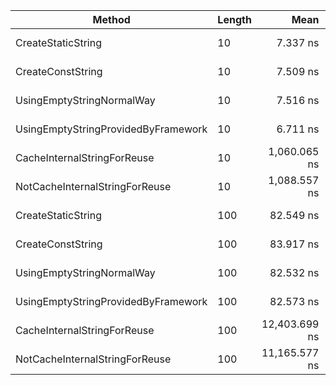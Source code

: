 ﻿| Method                              | Length | Mean          | Error       | StdDev      | Median        | Gen0   | Allocated |
|------------------------------------ |------- |--------------:|------------:|------------:|--------------:|-------:|----------:|
| CreateStaticString                  | 10     |      7.337 ns |   0.2191 ns |   0.3950 ns |      7.203 ns |      - |         - |
| CreateConstString                   | 10     |      7.509 ns |   0.2845 ns |   0.8299 ns |      7.210 ns |      - |         - |
| UsingEmptyStringNormalWay           | 10     |      7.516 ns |   0.3214 ns |   0.9223 ns |      7.217 ns |      - |         - |
| UsingEmptyStringProvidedByFramework | 10     |      6.711 ns |   0.1533 ns |   0.1640 ns |      6.629 ns |      - |         - |
| CacheInternalStringForReuse         | 10     |  1,060.065 ns |  18.2937 ns |  23.7870 ns |  1,059.224 ns | 0.1774 |     560 B |
| NotCacheInternalStringForReuse      | 10     |  1,088.557 ns |  28.3546 ns |  79.5092 ns |  1,062.405 ns | 0.1774 |     560 B |
| CreateStaticString                  | 100    |     82.549 ns |   0.7302 ns |   0.6473 ns |     82.534 ns |      - |         - |
| CreateConstString                   | 100    |     83.917 ns |   1.7344 ns |   1.4483 ns |     83.611 ns |      - |         - |
| UsingEmptyStringNormalWay           | 100    |     82.532 ns |   0.5874 ns |   0.5207 ns |     82.531 ns |      - |         - |
| UsingEmptyStringProvidedByFramework | 100    |     82.573 ns |   1.0316 ns |   0.8614 ns |     82.317 ns |      - |         - |
| CacheInternalStringForReuse         | 100    | 12,403.699 ns | 245.9463 ns | 430.7550 ns | 12,297.104 ns | 2.0142 |    6320 B |
| NotCacheInternalStringForReuse      | 100    | 11,165.577 ns | 318.2022 ns | 881.7369 ns | 10,886.676 ns | 2.0142 |    6320 B |